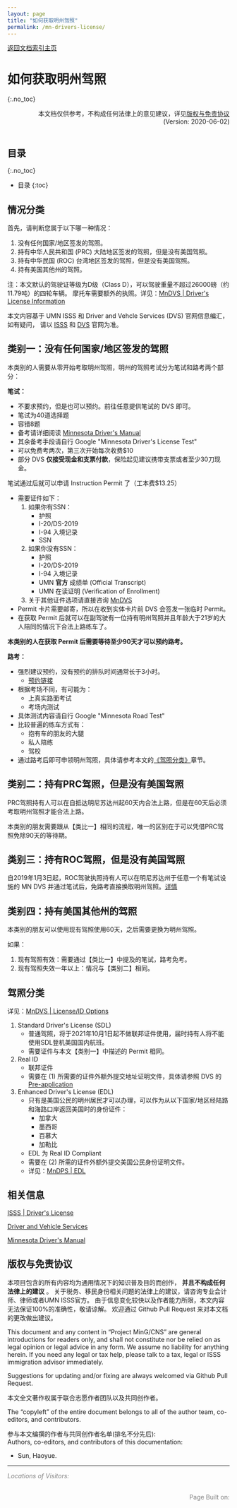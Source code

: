 ```yaml
---
layout: page
title: "如何获取明州驾照"
permalink: /mn-drivers-license/
---
```


<div>
<a href="http://www.mingcns.org">返回文档索引主页</a>
</div>

# 如何获取明州驾照
{:.no_toc}

<div align="right">
本文档仅供参考，不构成任何法律上的意见建议，详见<a href="#版权与免责协议">版权与免责协议</a><br>
(Version: 2020-06-02)
</div><br>

## 目录
{:.no_toc}

* 目录
{:toc}


## 情况分类

首先，请判断您属于以下哪一种情况：

1. 没有任何国家/地区签发的驾照。
1. 持有中华人民共和国 (PRC) 大陆地区签发的驾照，但是没有美国驾照。
1. 持有中华民国 (ROC) 台湾地区签发的驾照，但是没有美国驾照。
1. 持有美国其他州的驾照。

注：本文默认的驾驶证等级为D级（Class D），可以驾驶重量不超过26000磅（约11.79吨）的四轮车辆。
摩托车需要额外的执照。详见：[MnDVS | Driver's License Information](https://dps.mn.gov/divisions/dvs/Pages/drivers-license-information.aspx)

本文内容基于 UMN ISSS 和 Driver and Vehcle Services (DVS) 官网信息编汇，如有疑问，
请以 [ISSS](https://isss.umn.edu/resources/Dlicense.html) 和 [DVS](https://dps.mn.gov/divisions/dvs/Pages/default.aspx) 官网为准。


## 类别一：没有任何国家/地区签发的驾照

本类别的人需要从零开始考取明州驾照，明州的驾照考试分为笔试和路考两个部分：

**笔试：**

* 不要求预约，但是也可以预约。前往任意提供笔试的 DVS 即可。
* 笔试为40道选择题
* 容错8题
* 备考请详细阅读 [Minnesota Driver's Manual](https://dps.mn.gov/divisions/dvs/forms-documents/Documents/Minnesota_Drivers_Manual.pdf)
* 其余备考手段请自行 Google "Minnesota Driver's License Test"
* 可以免费考两次，第三次开始每次收费$10
* 部分 DVS **仅接受现金和支票付款**，保险起见建议携带支票或者至少30刀现金。

笔试通过后就可以申请 Instruction Permit 了（工本费$13.25）
* 需要证件如下：
    1. 如果你有SSN：
        * 护照
        * I-20/DS-2019
        * I-94 入境记录
        * SSN
    1. 如果你没有SSN：
        * 护照
        * I-20/DS-2019
        * I-94 入境记录
        * UMN **官方** 成绩单 (Official Transcript)
        * UMN 在读证明 (Verification of Enrollment)
    1. 关于其他证件选项请直接咨询 [MnDVS](https://dps.mn.gov/divisions/dvs/contact/Pages/default.aspx)
* Permit 卡片需要邮寄，所以在收到实体卡片前 DVS 会签发一张临时 Permit。
* 在获取 Permit 后就可以在副驾驶有一位持有明州驾照并且年龄大于21岁的大人陪同的情况下合法上路练车了。

**本类别的人在获取 Permit 后需要等待至少90天才可以预约路考。**

**路考：**

* 强烈建议预约，没有预约的排队时间通常长于3小时。
    * [预约链接](https://dps.mn.gov/divisions/dvs/online-self-services/Pages/default.aspx)
* 根据考场不同，有可能为：
    * 上真实路面考试
    * 考场内测试
* 具体测试内容请自行 Google "Minnesota Road Test"
* 比较普遍的练车方式有：
    * 抱有车的朋友的大腿
    * 私人陪练
    * 驾校
* 通过路考后即可申领明州驾照，具体请参考本文的[《驾照分类》](#驾照分类)章节。


## 类别二：持有PRC驾照，但是没有美国驾照

PRC驾照持有人可以在自抵达明尼苏达州起60天内合法上路，但是在60天后必须考取明州驾照才能合法上路。

本类别的朋友需要跟从【类比一】相同的流程，唯一的区别在于可以凭借PRC驾照免除90天的等待期。


## 类别三：持有ROC驾照，但是没有美国驾照

自2019年1月3日起，ROC驾驶执照持有人可以在明尼苏达州于任意一个有笔试设施的 MN DVS
并通过笔试后，免路考直接换取明州驾照。[详情](https://www.mofa.gov.tw/News_Content_M_2.aspx?n=FAEEE2F9798A98FD&sms=6DC19D8F09484C89&s=ED8D44898C7AD886)


## 类别四：持有美国其他州的驾照

本类别的朋友可以使用现有驾照使用60天，之后需要更换为明州驾照。

如果：
1. 现有驾照有效：需要通过【类比一】中提及的笔试，路考免考。
1. 现有驾照失效一年以上：情况与【类别二】相同。


## 驾照分类

详见：[MnDVS | License/ID Options](https://dps.mn.gov/divisions/dvs/real-id/Pages/license-id-options.aspx)

1. Standard Driver's License (SDL)
    * 普通驾照，将于2021年10月1日起不做联邦证件使用，届时持有人将不能使用SDL登机美国国内航班。
    * 需要证件与本文【类别一】中描述的 Permit 相同。
1. Real ID
    * 联邦证件
    * 需要在 (1) 所需要的证件外额外提交地址证明文件，具体请参照 DVS 的 [Pre-application](https://dps.mn.gov/divisions/dvs/online-self-services/Pages/default.aspx)
1. Enhanced Driver's License (EDL)
    * 只有是美国公民的明州居民才可以办理，可以作为从以下国家/地区经陆路和海路口岸返回美国时的身份证件：
        * 加拿大
        * 墨西哥
        * 百慕大
        * 加勒比
    * EDL 为 Real ID Compliant
    * 需要在 (2) 所需的证件外额外提交美国公民身份证明文件。
    * 详见：[MnDPS | EDL](https://dps.mn.gov/divisions/dvs/Pages/dvs-content-detail.aspx?pageID=683&pageTitle=Driver%E2%80%99s%20License%20%E2%80%93%20Enhanced%20Driver%E2%80%99s%20License%20(EDL))

## 相关信息
[ISSS | Driver's License](https://isss.umn.edu/resources/Dlicense.html)

[Driver and Vehicle Services](https://dps.mn.gov/divisions/dvs/Pages/default.aspx)

[Minnesota Driver's Manual](https://dps.mn.gov/divisions/dvs/forms-documents/Documents/Minnesota_Drivers_Manual.pdf)

## 版权与免责协议
本项目包含的所有内容均为通用情况下的知识普及目的而创作， **并且不构成任何法律上的建议** 。
关于税务、移民身份相关问题的法律上的建议，请咨询专业会计师、律师或者UMN ISSS官方。
由于信息变化较快以及作者能力所限，本文内容无法保证100%的准确性，敬请谅解。
欢迎通过 Github Pull Request 来对本文档的更改做出建议。

This document and any content in “Project MinG/CNS” are general introductions for readers only,
and shall not constitute nor be relied on as legal opinion or legal advice in any form.
We assume no liability for anything herein.
If you need any legal or tax help, please talk to a tax, legal or ISSS immigration advisor immediately.

Suggestions for updating and/or fixing are always welcomed via Github Pull Request.

本文全文著作权属于联合志愿作者团队以及共同创作者。

The “copyleft” of the entire document belongs to all of the author team, co-editors, and contributors.  

参与本文编撰的作者与共同创作者名单(排名不分先后):  
Authors, co-editors, and contributors of this documentation:

* Sun, Haoyue.

---
_<font color="grey">Locations of Visitors: </font>_
<div style="width: 50%; ">
<script type='text/javascript' id='clustrmaps' src='//cdn.clustrmaps.com/map_v2.js?cl=ffffff&w=a&t=tt&d=6dgA5xsRget7ciqINHnS-LTZ2Bt67OdMGfiecR3Qa-8&cmo=ff7a00&cmn=ff0000&ct=ffffff&co=2d78ad'></script>
</div><br>

<div align="right" style="color: grey">
Page Built on:
<i><script type="text/javascript"> document.write(document.lastModified); </script></i>
</div>
